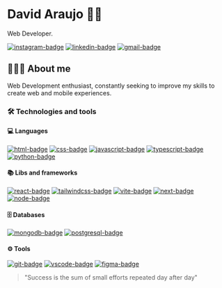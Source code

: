 # David Araujo 👋🏾

Web Developer.

[![instagram-badge](https://img.shields.io/static/v1?message=_davidcsta&logo=instagram&label=&color=E4405F&logoColor=white&labelColor=&style=for-the-badge)](https://www.instagram.com/_davidcsta/)
[![linkedin-badge](https://img.shields.io/static/v1?message=David%20Araujo&logo=linkedin&label=&color=0A66C2&logoColor=white&labelColor=&style=for-the-badge)](https://www.linkedin.com/)
[![gmail-badge](https://img.shields.io/static/v1?message=davidcst.araujo@gmail.com&logo=gmail&label=&color=EA4335&logoColor=white&labelColor=&style=for-the-badge)](mailto:davidcst.araujo@gmail.com)

## 👨🏾‍💻 About me

Web Development enthusiast, constantly seeking to improve my skills to create web and mobile experiences.

### 🛠️ Technologies and tools

#### 💻 Languages

[![html-badge](https://img.shields.io/static/v1?message=html5&logo=html5&label=&color=E34F26&logoColor=white&labelColor=&style=for-the-badge)](https://developer.mozilla.org/en/docs/Web/HTML)
[![css-badge](https://img.shields.io/static/v1?message=css3&logo=css3&label=&color=1572B6&logoColor=white&labelColor=&style=for-the-badge)](https://developer.mozilla.org/en/docs/Web/CSS)
[![javascript-badge](https://img.shields.io/static/v1?message=javascript&logo=javascript&label=&color=F7DF1E&logoColor=black&labelColor=&style=for-the-badge)](https://developer.mozilla.org/en/docs/Web/JavaScript)
[![typescript-badge](https://img.shields.io/static/v1?message=typescript&logo=typescript&label=&color=3178C6&logoColor=white&labelColor=&style=for-the-badge)](https://www.typescriptlang.org/)
[![python-badge](https://img.shields.io/static/v1?message=python&logo=python&label=&color=3776AB&logoColor=white&labelColor=&style=for-the-badge)](https://www.python.org/)

#### 📚 Libs and frameworks

[![react-badge](https://img.shields.io/static/v1?message=react&logo=react&label=&color=61DAFB&logoColor=000&labelColor=&style=for-the-badge)](https://react.dev/)
[![tailwindcss-badge](https://img.shields.io/static/v1?message=tailwindcss&logo=tailwindcss&label=&color=06B6D4&logoColor=white&labelColor=&style=for-the-badge)](https://tailwindcss.com/)
[![vite-badge](https://img.shields.io/static/v1?message=vite&logo=vite&label=&color=646CFF&logoColor=white&labelColor=&style=for-the-badge)](https://vitejs.dev/)
[![next-badge](https://img.shields.io/static/v1?message=next.js&logo=next.js&label=&color=000000&logoColor=white&labelColor=&style=for-the-badge)](https://nextjs.org/)
[![node-badge](https://img.shields.io/static/v1?message=node.js&logo=node.js&label=&color=5FA04E&logoColor=white&labelColor=&style=for-the-badge)](https://nodejs.org/en)

#### 🗄️ Databases

[![mongodb-badge](https://img.shields.io/static/v1?message=mongodb&logo=mongodb&label=&color=47A248&logoColor=white&labelColor=&style=for-the-badge)](https://www.mongodb.com/)
[![postgresql-badge](https://img.shields.io/static/v1?message=postgresql&logo=postgresql&label=&color=4169E1&logoColor=white&labelColor=&style=for-the-badge)](https://www.postgresql.org/)

#### ⚙️ Tools

[![git-badge](https://img.shields.io/static/v1?message=git&logo=git&label=&color=F05032&logoColor=white&labelColor=&style=for-the-badge)](https://git-scm.com/)
[![vscode-badge](https://img.shields.io/static/v1?message=vscode&logo=visualstudiocode&label=&color=007ACC&logoColor=white&labelColor=&style=for-the-badge)](https://code.visualstudio.com/)
[![figma-badge](https://img.shields.io/static/v1?message=figma&logo=figma&label=&color=F24E1E&logoColor=white&labelColor=&style=for-the-badge)](https://www.figma.com/)

> "Success is the sum of small efforts repeated day after day"
